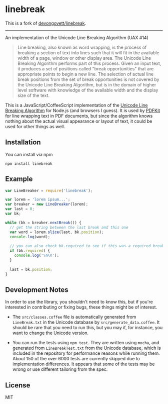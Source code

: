 # linebreak

This is a fork of [devongovett/linebreak](https://github.com/devongovett/linebreak).

---


An implementation of the Unicode Line Breaking Algorithm (UAX #14)

> Line breaking, also known as word wrapping, is the process of breaking a section of text into lines such that it will fit in the
> available width of a page, window or other display area. The Unicode Line Breaking Algorithm performs part of this process. 
> Given an input text, it produces a set of positions called "break opportunities" that are appropriate points to begin a new line. 
> The selection of actual line break positions from the set of break opportunities is not covered by the Unicode Line Breaking Algorithm, 
> but is in the domain of higher level software with knowledge of the available width and the display size of the text.

This is a JavaScript/CoffeeScript implementation of the 
[Unicode Line Breaking Algorithm](http://www.unicode.org/reports/tr14/#SampleCode) for Node.js 
(and browsers I guess).  It is used by [PDFKit](http://github.com/devongovett/pdfkit/) for 
line wrapping text in PDF documents, but since the algorithm knows nothing about the actual
visual appearance or layout of text, it could be used for other things as well.

## Installation

You can install via npm

    npm install linebreak

## Example

```javascript
var LineBreaker = require('linebreak');

var lorem = 'lorem ipsum...';
var breaker = new LineBreaker(lorem);
var last = 0;
var bk;

while (bk = breaker.nextBreak()) {
  // get the string between the last break and this one
  var word = lorem.slice(last, bk.position);
  console.log(word);
  
  // you can also check bk.required to see if this was a required break...
  if (bk.required) {
    console.log('\n\n');
  }
  
  last = bk.position;
}
```

## Development Notes

In order to use the library, you shouldn't need to know this, but if you're interested in
contributing or fixing bugs, these things might be of interest.

* The `src/classes.coffee` file is automatically generated from `LineBreak.txt` in the Unicode 
  database by `src/generate_data.coffee`. It should be rare that you need to run this, but
  you may if, for instance, you want to change the Unicode version.
  
* You can run the tests using `npm test`. They are written using `mocha`, and generated from
  `LineBreakTest.txt` from the Unicode database, which is included in the repository for performance
  reasons while running them. About 150 of the over 6000 tests are currently skipped due to
  implementation differences. It appears that some of the tests may be wrong or use different
  tailoring from the spec.

## License

MIT
